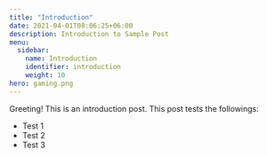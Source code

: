 ```yaml
---
title: "Introduction"
date: 2021-04-01T08:06:25+06:00
description: Introduction to Sample Post
menu:
  sidebar:
    name: Introduction
    identifier: introduction
    weight: 10
hero: gaming.png
---
```


Greeting! This is an introduction post. This post tests the followings:

- Test 1
- Test 2
- Test 3
